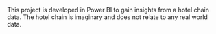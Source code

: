 This project is developed in Power BI to gain insights from a hotel chain data.
The hotel chain is imaginary and does not relate to any real world data.
